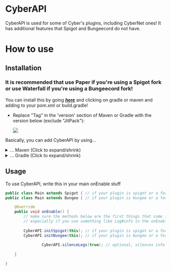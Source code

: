 # CyberAPI
CyberAPI is used for some of Cyber's plugins, including CyberNet ones! It has additional features that Spigot and 
Bungeecord do not have.

# How to use

## Installation

### It is recommended that use Paper if you're using a Spigot fork or use Waterfall if you're using a Bungeecord fork!

You can install this by going **_[here](https://jitpack.io/#CyberedCake/CyberAPI/)_** and clicking on gradle or 
maven and adding to your pom.xml or build.gradle!

- Replace "Tag" in the 'version' section of Maven or Gradle with the version below (exclude "JitPack"):

    [![](https://jitpack.io/v/CyberedCake/CyberAPI.svg)](https://jitpack.io/#CyberedCake/CyberAPI)

Basically, you can add CyberAPI by using...

<details>
  <summary>... Maven (Click to expand/shrink)</summary>
  
  ## Adding CyberAPI (Maven)
    
  Add this to your maven repositories...  
  ```xml
<repository>
    <id>jitpack.io</id>
    <url>https://jitpack.io</url>
 </repository>
  ```
    
  Add this to your maven dependencies...
  ```xml
<dependency>
    <groupId>com.github.CyberedCake</groupId>
    <artifactId>CyberAPI</artifactId>
    <version>v2.1.5</version>
</dependency>
   ```
</details>

<details>
  <summary>... Gradle (Click to expand/shrink)</summary>
  
  ## Adding CyberAPI (Gradle)
    
  Add this to your build.gradle...  
  ```gradle
repositories {
	maven { url 'https://jitpack.io' }
}
  ```
    
  ```gradle
dependencies {
	compileOnly 'com.github.CyberedCake:CyberAPI:v2.1.5'
}
   ```
</details>

## Usage
To use CyberAPI, write this in your main onEnable stuff
```java
public class Main extends Spigot { // if your plugin is spigot or a fork of spigot (paper)
public class Main extends Bungee { // if your plugin is bungee or a fork of bungee (waterfall)

	@Override
	public void onEnable() {
		// make sure the methods below are the first things that come in the onEnable method,
		// especially if you use something like Log#info in the onEnable
		
		CyberAPI.initSpigot(this); // if your plugin is spigot or a fork of spigot (paper)
		CyberAPI.initBungee(this); // if your plugin is bungee or a fork of bungee (waterfall)
      
                CyberAPI.silenceLogs(true); // optional, silences info and warning messages (updates, init message, etc)
      
	}

}
```
